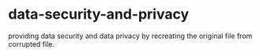 # data-security-and-privacy
providing data security and data privacy by  recreating the original file from corrupted file.
